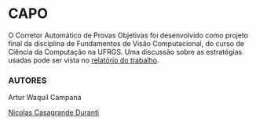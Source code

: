 # CAPO

O Corretor Automático de Provas Objetivas foi desenvolvido como projeto final da disciplina de Fundamentos de Visão Computacional, do curso de Ciência da Computação na UFRGS. Uma discussão sobre as estratégias usadas pode ser vista no [relatório do trabalho](relatorio_visao.pdf). 



### AUTORES

Artur Waquil Campana

[Nicolas Casagrande Duranti](https://github.com/NicolasDuranti)